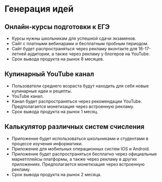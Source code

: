 <h1>Генерация идей</h1>
<h2>Онлайн-курсы подготовки к ЕГЭ</h2>
<ul>
  <li>Курсы нужны школьникам для успешной сдачи экзаменов.</li>
  <li>Сайт с платными вебинарами и бесплатным пробным периодом.</li>
  <li>Сайт будет распространяться через рекламу вконтакте для 16-17-летней аудитории, а также через рекламу у блогеров на YouTube.</li>
  <li>Срок вывода продукта на рынок 8 месяцев.</li>
</ul>

<h2>Кулинарный YouTube канал</h2>
<ul>
  <li>Пользователи среднего возраста будут находить для себя новые кулинарные идеи и рецепты.</li>
  <li>YouTube канал.</li>
  <li>Канал будет распространяться через рекомендации YouTube. Предполагается монетизация через встроенную рекламу.</li>
  <li>Срок вывода продукта на рынок 1 месяц.</li>
</ul>

<h2>Калькулятор различных систем счисления</h2>
<ul>
  <li>Приложение будет использоваться школьниками и студентами в процессе изучения информатики.</li>
  <li>Приложение для мобильных операционных систем IOS и Android.</li>
  <li>Приложение будет распространяться бесплатно через официальные маркетплейсы платформы, а также через рекламу в других приложениях. Предполагается монетизация через встроенную рекламу.</li>
  <li>Срок вывода продукта на рынок 2 месяца.</li>
</ul>
